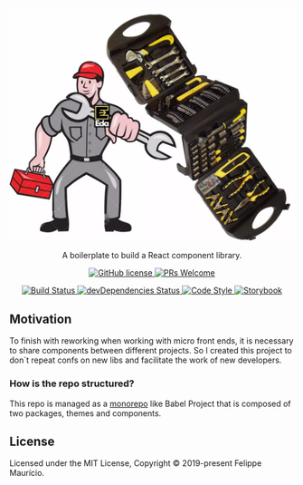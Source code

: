 <p align="center">
  <img alt="react-components-lib" src="https://raw.githubusercontent.com/felippemauricio/react-components-lib-boilerplate/master/docs/images/tools.jpg" width="546" />
</p>

<p align="center">
  A boilerplate to build a React component library.
</p>

<p align="center">
  <a href="https://github.com/felippemauricio/react-components-lib-boilerplate/blob/master/LICENSE.md">
    <img src="https://img.shields.io/badge/license-MIT-blue.svg" alt="GitHub license" />
  </a>
  <a href="https://github.com/felippemauricio/react-components-lib-boilerplate/pulls">
    <img src="https://img.shields.io/badge/PRs-welcome-brightgreen.svg" alt="PRs Welcome" />
  </a>
</p>
<p align="center">
  <a href="https://travis-ci.org/felippemauricio/react-components-lib-boilerplate">
    <img src="https://travis-ci.org/felippemauricio/react-components-lib-boilerplate.svg?branch=master" alt="Build Status" />
  </a>
  <a href="https://david-dm.org/felippemauricio/react-components-lib-boilerplate?type=dev">
    <img src="https://david-dm.org/felippemauricio/react-components-lib-boilerplate/dev-status.svg" alt="devDependencies Status" />
  </a>
  <a href="https://github.com/airbnb/javascript">
    <img src="https://badgen.net/badge/code%20style/airbnb/fd5c63" alt="Code Style" />
  </a>
  <a href="https://github.com/felippemauricio/react-components-lib-boilerplate/pulls">
    <img src="https://github.com/storybooks/press/blob/master/badges/storybook.svg" alt="Storybook" />
  </a>
</p>

## Motivation

To finish with reworking when working with micro front ends, it is necessary to share components between different projects. So I created this project to don\`t repeat confs  on new libs and facilitate the work of new developers.


### How is the repo structured?

This repo is managed as a [monorepo](https://github.com/babel/babel/blob/master/doc/design/monorepo.md) like Babel Project that is composed of two packages, themes and components.

## License

Licensed under the MIT License, Copyright © 2019-present Felippe Maurício.

